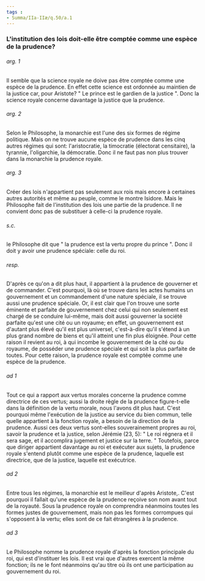 ```yaml
---
tags : 
- Summa/IIa-IIæ/q.50/a.1
---
```


### L'institution des lois doit-elle être comptée comme une espèce de la prudence?

###### arg. 1
Il semble que la science royale ne doive pas être comptée comme une espèce de la prudence. En effet cette science est ordonnée au maintien de la justice car, pour Aristote? " Le prince est le gardien de la justice ". Donc la science royale concerne davantage la justice que la prudence. 

###### arg. 2
Selon le Philosophe, la monarchie est l'une des six formes de régime politique. Mais on ne trouve aucune espèce de prudence dans les cinq autres régimes qui sont: l'aristocratie, la timocratie (électorat censitaire), la tyrannie, l'oligarchie, la démocratie. Donc il ne faut pas non plus trouver dans la monarchie la prudence royale. 

###### arg. 3
Créer des lois n'appartient pas seulement aux rois mais encore à certaines autres autorités et même au peuple, comme le montre Isidore. Mais le Philosophe fait de l'institution des lois une partie de la prudence. Il ne convient donc pas de substituer à celle-ci la prudence royale. 

###### s.c.
le Philosophe dit que " la prudence est la vertu propre du prince ". Donc il doit y avoir une prudence spéciale: celle du roi. 

###### resp.
D'après ce qu'on a dit plus haut, il appartient à la prudence de gouverner et de commander. C'est pourquoi, là où se trouve dans les actes humains un gouvernement et un commandement d'une nature spéciale, il se trouve aussi une prudence spéciale. Or, il est clair que l'on trouve une sorte éminente et parfaite de gouvernement chez celui qui non seulement est chargé de se conduire lui-même, mais doit aussi gouverner la société parfaite qu'est une cité ou un royaume; en effet, un gouvernement est d'autant plus élevé qu'il est plus universel, c'est-à-dire qu'il s'étend à un plus grand nombre de biens et qu'il atteint une fin plus éloignée. Pour cette raison il revient au roi, à qui incombe le gouvernement de la cité ou du royaume, de posséder une prudence spéciale et qui soit la plus parfaite de toutes. Pour cette raison, la prudence royale est comptée comme une espèce de la prudence. 

###### ad 1
Tout ce qui a rapport aux vertus morales concerne la prudence comme directrice de ces vertus; aussi la droite règle de la prudence figure-t-elle dans la définition de la vertu morale, nous l'avons dit plus haut. C'est pourquoi même l'exécution de la justice au service du bien commun, telle quelle appartient à la fonction royale, a besoin de la direction de la prudence. Aussi ces deux vertus sont-elles souverainement propres au roi, savoir la prudence et la justice, selon Jérémie (23, 5): " Le roi régnera et il sera sage, et il accomplira jugement et justice sur la terre. " Toutefois, parce que diriger appartient davantage au roi et exécuter aux sujets, la prudence royale s'entend plutôt comme une espèce de la prudence, laquelle est directrice, que de la justice, laquelle est exécutrice. 

###### ad 2
Entre tous les régimes, la monarchie est le meilleur d'après Aristote,. C'est pourquoi il fallait qu'une espèce de la prudence reçoive son nom avant tout de la royauté. Sous la prudence royale on comprendra néanmoins toutes les formes justes de gouvernement, mais non pas les formes corrompues qui s'opposent à la vertu; elles sont de ce fait étrangères à la prudence. 

###### ad 3
Le Philosophe nomme la prudence royale d'après la fonction principale du roi, qui est d'instituer les lois. Il est vrai que d'autres exercent la même fonction; ils ne le font néanmoins qu'au titre où ils ont une participation au gouvernement du roi. 

